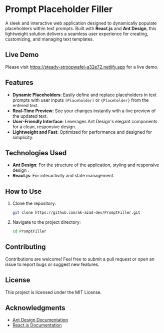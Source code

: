 # Prompt Placeholder Filler

A sleek and interactive web application designed to dynamically populate placeholders within text prompts. Built with **React.js** and **Ant Design**, this lightweight solution delivers a seamless user experience for creating, customizing, and managing text templates.

## Live Demo 

Please visit https://steady-stroopwafel-a32e72.netlify.app for a live demo. 

## Features

- **Dynamic Placeholders**: Easily define and replace placeholders in text prompts with user inputs `[Placeholder]` or `{Placeholder}` from the entered text.
- **Real-Time Preview**: See your changes instantly with a live preview of the updated text.
- **User-Friendly Interface**: Leverages Ant Design's elegant components for a clean, responsive design.
- **Lightweight and Fast**: Optimized for performance and designed for simplicity.

## Technologies Used

- **Ant Design**: For the structure of the application, styling and responsive design .
- **React.js**: For interactivity and state management.

## How to Use

1. Clone the repository:
   ```bash
   git clone https://github.com/ak-azad-dev/PromptFiller.git
   ```

2. Navigate to the project directory:
   ```bash
   cd PromptFiller
   ```

## Contributing

Contributions are welcome! Feel free to submit a pull request or open an issue to report bugs or suggest new features.

## License

This project is licensed under the MIT License. 

## Acknowledgments

- [Ant Design Documentation](https://ant.design/)
- [React.js Documentation](https://react.dev/learn/)